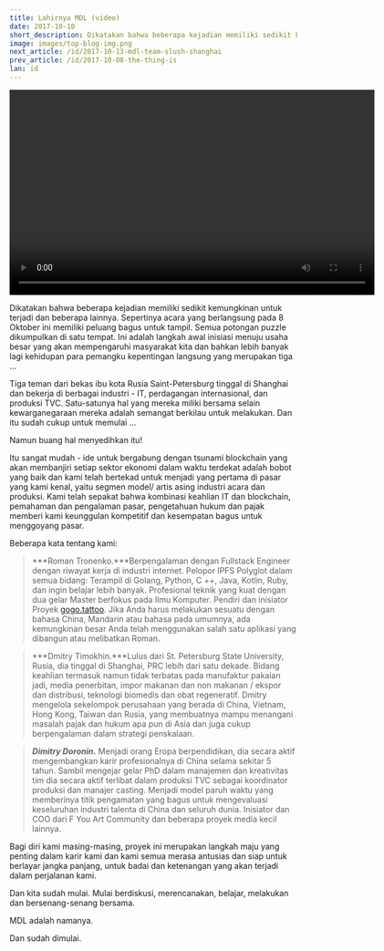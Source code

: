 ```yaml
---
title: Lahirnya MDL (video)
date: 2017-10-10
short_description: Dikatakan bahwa beberapa kejadian memiliki sedikit kemungkinan untuk terjadi dan beberapa lainnya.
image: images/top-blog-img.png
next_article: /id/2017-10-13-mdl-team-slush-shanghai
prev_article: /id/2017-10-08-the-thing-is
lan: id
---
```


<video width="640" height="360" controls>
  <source src="https://ipfs.io/ipfs/QmeqKazV19qNmysr6yfuxmVujN2wq6fzJqZUZhqSSCRo46" type="video/mp4">
Your browser does not support the video tag.
</video>

Dikatakan bahwa beberapa kejadian memiliki sedikit kemungkinan untuk terjadi dan beberapa lainnya. Sepertinya acara yang berlangsung pada 8 Oktober ini memiliki peluang bagus untuk tampil. Semua potongan puzzle dikumpulkan di satu tempat. Ini adalah langkah awal inisiasi menuju usaha besar yang akan mempengaruhi masyarakat kita dan bahkan lebih banyak lagi kehidupan para pemangku kepentingan langsung yang merupakan tiga ...

Tiga teman dari bekas ibu kota Rusia Saint-Petersburg tinggal di Shanghai dan bekerja di berbagai industri - IT, perdagangan internasional, dan produksi TVC. Satu-satunya hal yang mereka miliki bersama selain kewarganegaraan mereka adalah semangat berkilau untuk melakukan. Dan itu sudah cukup untuk memulai ...

Namun buang hal menyedihkan itu!

Itu sangat mudah - ide untuk bergabung dengan tsunami blockchain yang akan membanjiri setiap sektor ekonomi dalam waktu terdekat adalah bobot yang baik dan kami telah bertekad untuk menjadi yang pertama di pasar yang kami kenal, yaitu segmen model/ artis asing industri acara dan produksi. Kami telah sepakat bahwa kombinasi keahlian IT dan blockchain, pemahaman dan pengalaman pasar, pengetahuan hukum dan pajak memberi kami keunggulan kompetitif dan kesempatan bagus untuk menggoyang pasar.

Beberapa kata tentang kami:

> ***Roman Tronenko.***Berpengalaman dengan Fullstack Engineer dengan riwayat kerja di industri internet. Pelopor IPFS Polyglot dalam semua bidang: Terampil di Golang, Python, C ++, Java, Kotlin, Ruby, dan ingin belajar lebih banyak. Profesional teknik yang kuat dengan dua gelar Master berfokus pada Ilmu Komputer. Pendiri dan inisiator Proyek [gogo.tattoo](http://gogo.tattoo). Jika Anda harus melakukan sesuatu dengan bahasa China, Mandarin atau bahasa pada umumnya, ada kemungkinan besar Anda telah menggunakan salah satu aplikasi yang dibangun atau melibatkan Roman.

> ***Dmitry Timokhin.***Lulus dari St. Petersburg State University, Rusia, dia tinggal di Shanghai, PRC lebih dari satu dekade. Bidang keahlian termasuk namun tidak terbatas pada manufaktur pakaian jadi, media penerbitan, impor makanan dan non makanan / ekspor dan distribusi, teknologi biomedis dan obat regeneratif. Dmitry mengelola sekelompok perusahaan yang berada di China, Vietnam, Hong Kong, Taiwan dan Rusia, yang membuatnya mampu menangani masalah pajak dan hukum apa pun di Asia dan juga cukup berpengalaman dalam strategi penskalaan.

> ***Dimitry Doronin.*** Menjadi orang Eropa berpendidikan, dia secara aktif mengembangkan karir profesionalnya di China selama sekitar 5 tahun. Sambil mengejar gelar PhD dalam manajemen dan kreativitas tim dia secara aktif terlibat dalam produksi TVC sebagai koordinator produksi dan manajer casting. Menjadi model paruh waktu yang memberinya titik pengamatan yang bagus untuk mengevaluasi keseluruhan industri talenta di China dan seluruh dunia. Inisiator dan COO dari F You Art Community dan beberapa proyek media kecil lainnya.

Bagi diri kami masing-masing, proyek ini merupakan langkah maju yang penting dalam karir kami dan kami semua merasa antusias dan siap untuk berlayar jangka panjang, untuk badai dan ketenangan yang akan terjadi dalam perjalanan kami.

Dan kita sudah mulai. Mulai berdiskusi, merencanakan, belajar, melakukan dan bersenang-senang bersama.

MDL adalah namanya.

Dan sudah dimulai.

